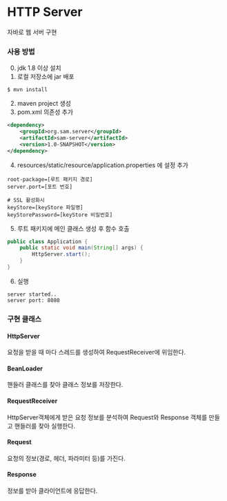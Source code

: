 # HTTP Server
자바로 웹 서버 구현

### 사용 방법
0. jdk 1.8 이상 설치
1. 로컬 저장소에 jar 배포
~~~
$ mvn install
~~~
2. maven project 생성
3. pom.xml 의존성 추가
~~~xml
<dependency>
    <groupId>org.sam.server</groupId>
    <artifactId>sam-server</artifactId>
    <version>1.0-SNAPSHOT</version>
</dependency>
~~~
4. resources/static/resource/application.properties 에 설정 추가
~~~properties
root-package=[루트 패키지 경로]
server.port=[포트 번호]

# SSL 활성화시
keyStore=[keyStore 파일명]
keyStorePassword=[keyStore 비밀번호]
~~~
5. 루트 패키지에 메인 클래스 생성 후 함수 호출
~~~java
public class Application {
    public static void main(String[] args) {
        HttpServer.start();
    }
}
~~~

6. 실행
~~~
server started..
server port: 8080
~~~

### 구현 클래스
#### HttpServer
요청을 받을 때 마다 스레드를 생성하여 RequestReceiver에 위임한다.
#### BeanLoader
핸들러 클래스를 찾아 클래스 정보를 저장한다.
#### RequestReceiver
HttpServer객체에게 받은 요청 정보를 분석하여 Request와 Response 객체를 만들고 핸들러를 찾아 실행한다.
#### Request
요청의 정보(경로, 헤더, 파라미터 등)를 가진다.
#### Response
정보를 받아 클라이언트에 응답한다. 